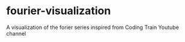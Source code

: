# fourier-visualization
A visualization of the forier series inspired from Coding Train Youtube channel
